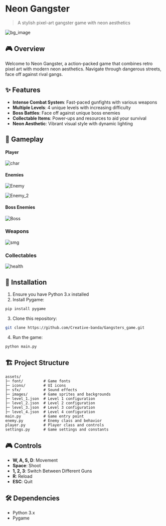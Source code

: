 # Neon Gangster
> A stylish pixel-art gangster game with neon aesthetics

![bg_image](https://github.com/user-attachments/assets/ca87882e-e9eb-4b51-bb82-71de61c74648)


## 🎮 Overview
Welcome to Neon Gangster, a action-packed game that combines retro pixel art with modern neon aesthetics. Navigate through dangerous streets, face off against rival gangs.

## ✨ Features
- **Intense Combat System**: Fast-paced gunfights with various weapons
- **Multiple Levels**: 4 unique levels with increasing difficulty
- **Boss Battles**: Face off against unique boss enemies
- **Collectable Items**: Power-ups and resources to aid your survival
- **Neon Aesthetic**: Vibrant visual style with dynamic lighting

## 🎯 Gameplay

#### Player

![char](https://github.com/user-attachments/assets/8ac51f1d-b142-40fd-964f-9c57c92e7104)

#### Enemies
![Enemy](https://github.com/user-attachments/assets/9a52520a-f40a-4064-befa-0987c19274e6)

![Enemy_2](https://github.com/user-attachments/assets/c0516a80-8f5f-49b5-add4-a4a656c807ec)

#### Boss Enemies
![Boss](https://github.com/user-attachments/assets/1626afb4-be3e-408d-afad-be82c1a09e0f)


### Weapons

![smg](https://github.com/user-attachments/assets/9b116686-d907-4128-a48a-892b7b336706)

### Collectables

![health](https://github.com/user-attachments/assets/27fe06c8-4f40-4a42-93be-bb28968e1fae)


## 🚀 Installation

1. Ensure you have Python 3.x installed
2. Install Pygame:
```bash
pip install pygame
```
3. Clone this repository:
```bash
git clone https://github.com/Creative-banda/Gangsters_game.git
```
4. Run the game:
```bash
python main.py
```

## 🏗️ Project Structure
```
assets/
├─ font/         # Game fonts
├─ icons/        # UI icons
├─ sfx/          # Sound effects
├─ images/       # Game sprites and backgrounds
├─ level_1.json  # Level 1 configuration
├─ level_2.json  # Level 2 configuration
├─ level_3.json  # Level 3 configuration
├─ level_4.json  # Level 4 configuration
main.py          # Game entry point
enemy.py         # Enemy class and behavior
player.py        # Player class and controls
settings.py      # Game settings and constants
```

## 🎮 Controls
- **W, A, S, D**: Movement
- **Space**: Shoot
- **1, 2, 3**: Switch Between Different Guns
- **R**: Reload
- **ESC**: Quit

## 🛠️ Dependencies
- Python 3.x
- Pygame

